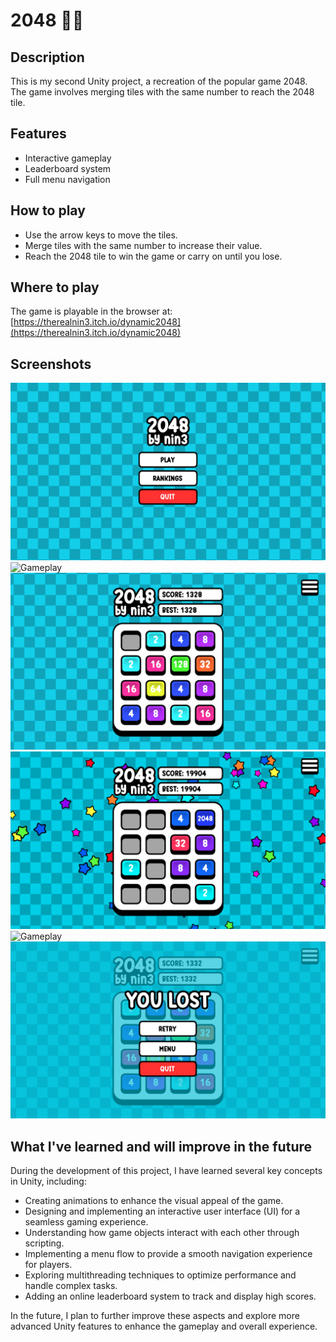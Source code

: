 # 2048 🏄‍♂️

## Description

This is my second Unity project, a recreation of the popular game 2048. The game involves merging tiles with the same number to reach the 2048 tile.

## Features

- Interactive gameplay
- Leaderboard system
- Full menu navigation

## How to play

- Use the arrow keys to move the tiles.
- Merge tiles with the same number to increase their value.
- Reach the 2048 tile to win the game or carry on until you lose.

## Where to play

The game is playable in the browser at: [https://therealnin3.itch.io/dynamic2048](https://therealnin3.itch.io/dynamic2048)

## Screenshots

<img src="Screenshots/1.png" alt="Gameplay" style="max-width: 100%; height: auto;">
<img src="Screenshots/playing.gif" alt="Gameplay" style="max-width: 100%; height: auto;">
<img src="Screenshots/3.png" alt="Gameplay" style="max-width: 100%; height: auto;">
<img src="Screenshots/4.png" alt="Gameplay" style="max-width: 100%; height: auto;">
<img src="Screenshots/leaderboard.gif" alt="Gameplay" style="max-width: 100%; height: auto;">
<img src="Screenshots/6.png" alt="Gameplay" style="max-width: 100%; height: auto;">

## What I've learned and will improve in the future

During the development of this project, I have learned several key concepts in Unity, including:

- Creating animations to enhance the visual appeal of the game.
- Designing and implementing an interactive user interface (UI) for a seamless gaming experience.
- Understanding how game objects interact with each other through scripting.
- Implementing a menu flow to provide a smooth navigation experience for players.
- Exploring multithreading techniques to optimize performance and handle complex tasks.
- Adding an online leaderboard system to track and display high scores.

In the future, I plan to further improve these aspects and explore more advanced Unity features to enhance the gameplay and overall experience.
